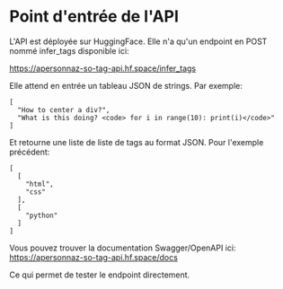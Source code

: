 # Point d'entrée de l'API

L'API est déployée sur HuggingFace. Elle n'a qu'un endpoint en POST nommé infer_tags disponible ici:

https://apersonnaz-so-tag-api.hf.space/infer_tags

Elle attend en entrée un tableau JSON de strings. Par exemple:
```
[
  "How to center a div?",
  "What is this doing? <code> for i in range(10): print(i)</code>"
]
```
Et retourne une liste de liste de tags au format JSON. Pour l'exemple précédent:
```
[
  [
    "html",
    "css"
  ],
  [
    "python"
  ]
]
```

Vous pouvez trouver la documentation Swagger/OpenAPI ici:
https://apersonnaz-so-tag-api.hf.space/docs

Ce qui permet de tester le endpoint directement.